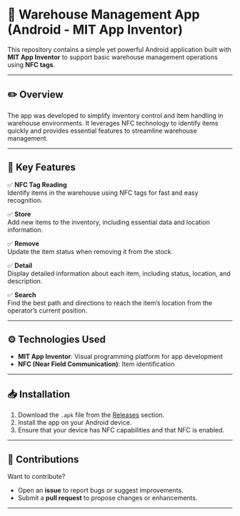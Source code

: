 # 📲 Warehouse Management App (Android - MIT App Inventor)

This repository contains a simple yet powerful Android application built with **MIT App Inventor** to support basic warehouse management operations using **NFC tags**.

---

## ✏️ **Overview**

The app was developed to simplify inventory control and item handling in warehouse environments. It leverages NFC technology to identify items quickly and provides essential features to streamline warehouse management.

---

## 🚀 **Key Features**

✅ **NFC Tag Reading**  
Identify items in the warehouse using NFC tags for fast and easy recognition.

✅ **Store**  
Add new items to the inventory, including essential data and location information.

✅ **Remove**  
Update the item status when removing it from the stock.

✅ **Detail**  
Display detailed information about each item, including status, location, and description.

✅ **Search**  
Find the best path and directions to reach the item’s location from the operator’s current position.

---

## ⚙️ **Technologies Used**

- **MIT App Inventor**: Visual programming platform for app development  
- **NFC (Near Field Communication)**: Item identification  

---

## 📥 **Installation**

1. Download the `.apk` file from the [Releases](#) section.
2. Install the app on your Android device.  
3. Ensure that your device has NFC capabilities and that NFC is enabled.

---

## 🤝 **Contributions**

Want to contribute?  
- Open an **issue** to report bugs or suggest improvements.  
- Submit a **pull request** to propose changes or enhancements.

---
